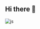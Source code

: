 ## Hi there 👋

<!--
**chulhyun96/chulhyun96** is a ✨ _special_ ✨ repository because its `README.md` (this file) appears on your GitHub profile. 
Here are some ideas to get you started:

- 🔭 I’m currently working on ...
- 🌱 I’m currently learning ...
- 👯 I’m looking to collaborate on ...
- 🤔 I’m looking for help with ...
- 💬 Ask me about ...
- 📫 How to reach me: ...
- 😄 Pronouns: ...
- ⚡ Fun fact: ...
-->

![js](https://img.shields.io/badge/JavaScript-F7DF1E?style=for-the-badge&logo=JavaScript&logoColor=white)
